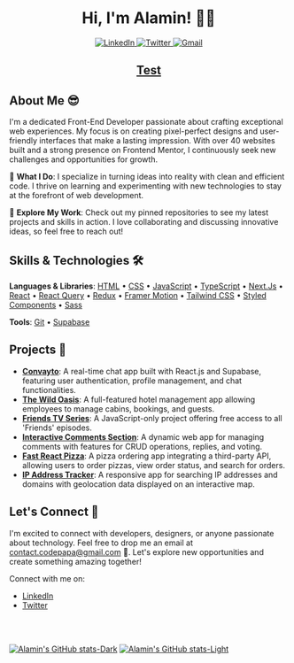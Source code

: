 <h1 align="center">Hi, I'm Alamin! 👋🙂</h1>

<div align="center">
  <a href="https://www.linkedin.com/in/codepapa360">
    <img src="https://img.shields.io/badge/linkedin-%2300acee.svg?color=405DE6&style=for-the-badge&logo=linkedin&logoColor=white" alt="LinkedIn" />
  </a>
  <a href="https://twitter.com/CodePapa360">
    <img src="https://img.shields.io/badge/twitter-%2300acee.svg?color=1DA1F2&style=for-the-badge&logo=twitter&logoColor=white" alt="Twitter" />
  </a>
  <a href="mailto:contact.codepapa@gmail.com" target="_blank">
    <img src="https://img.shields.io/badge/Gmail-D14836?style=for-the-badge&logo=gmail&logoColor=white" alt="Gmail" />
  </a>
</div>

<h2 align="center">
  <a href="https://alamin-dev.vercel.app" target="_blank">
    Test
  </a>
</h2>


## About Me 😎

I'm a dedicated Front-End Developer passionate about crafting exceptional web experiences. My focus is on creating pixel-perfect designs and user-friendly interfaces that make a lasting impression. With over 40 websites built and a strong presence on Frontend Mentor, I continuously seek new challenges and opportunities for growth.

🔧 **What I Do**: I specialize in turning ideas into reality with clean and efficient code. I thrive on learning and experimenting with new technologies to stay at the forefront of web development.

👀 **Explore My Work**: Check out my pinned repositories to see my latest projects and skills in action. I love collaborating and discussing innovative ideas, so feel free to reach out!

## Skills & Technologies 🛠️

**Languages & Libraries**:
[HTML](https://developer.mozilla.org/en-US/docs/Web/html) •
[CSS](https://developer.mozilla.org/en-US/docs/Web/css) •
[JavaScript](https://developer.mozilla.org/en-US/docs/Web/javascript) •
[TypeScript](https://www.typescriptlang.org/) •
[Next.Js](https://nextjs.org/) •
[React](https://react.dev/) •
[React Query](https://tanstack.com/query/latest/) •
[Redux](https://redux.js.org/) •
[Framer Motion](https://www.framer.com/motion) •
[Tailwind CSS](https://tailwindcss.com/) •
[Styled Components](https://styled-components.com/) •
[Sass](https://sass-lang.com/)

**Tools**:
[Git](https://git-scm.com/) •
[Supabase](https://supabase.com/)

## Projects 🚀

- **[Convayto](https://github.com/codepapa360/convayto)**: A real-time chat app built with React.js and Supabase, featuring user authentication, profile management, and chat functionalities.
- **[The Wild Oasis](https://github.com/codepapa360/the-wild-oasis)**: A full-featured hotel management app allowing employees to manage cabins, bookings, and guests.
- **[Friends TV Series](https://github.com/CodePapa360/Friends-TvSeries-Site)**: A JavaScript-only project offering free access to all 'Friends' episodes.
- **[Interactive Comments Section](https://github.com/codepapa360/interactive-comments-section)**: A dynamic web app for managing comments with features for CRUD operations, replies, and voting.
- **[Fast React Pizza](https://github.com/CodePapa360/Fast-React-Pizza-App)**: A pizza ordering app integrating a third-party API, allowing users to order pizzas, view order status, and search for orders.
- **[IP Address Tracker](https://github.com/codepapa360/ip-address-tracker)**: A responsive app for searching IP addresses and domains with geolocation data displayed on an interactive map.

## Let's Connect 🤝

I'm excited to connect with developers, designers, or anyone passionate about technology. Feel free to drop me an email at [contact.codepapa@gmail.com](mailto:contact.codepapa@gmail.com) 💌. Let's explore new opportunities and create something amazing together!

Connect with me on:

- [LinkedIn](https://www.linkedin.com/in/codepapa360)
- [Twitter](https://twitter.com/CodePapa360)

<br/>
<br/>

[![Alamin's GitHub stats-Dark](https://github-readme-stats.vercel.app/api?username=codepapa360&show_icons=true&theme=dark#gh-dark-mode-only)](https://github.com/codepapa360/github-readme-stats#gh-dark-mode-only)
[![Alamin's GitHub stats-Light](https://github-readme-stats.vercel.app/api?username=codepapa360&show_icons=true&theme=default#gh-light-mode-only)](https://github.com/codepapa360/github-readme-stats#gh-light-mode-only)
